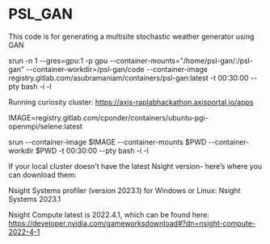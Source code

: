 # PSL_GAN
This code is for generating a multisite stochastic weather generator using GAN

srun -n 1 --gres=gpu:1 -p gpu --container-mounts="/home/psl-gan/:/psl-gan" --container-workdir=/psl-gan/code --container-image registry.gitlab.com/asubramaniam/containers/psl-gan:latest -t 00:30:00 --pty bash -i -l

Running curiosity cluster: https://axis-raplabhackathon.axisportal.io/apps

IMAGE=registry.gitlab.com/cponder/containers/ubuntu-pgi-openmpi/selene:latest


srun --container-image $IMAGE --container-mounts $PWD --container-workdir $PWD -t 00:30:00 --pty bash -i -l

If your local cluster doesn’t have the latest Nsight version- here’s where you can download them:

Nsight Systems profiler (version 2023.1) for Windows or Linux: Nsight Systems 2023.1

Nsight Compute latest is 2022.4.1, which can be found here: https://developer.nvidia.com/gameworksdownload#?dn=nsight-compute-2022-4-1
